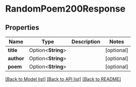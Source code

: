 # RandomPoem200Response

## Properties

Name | Type | Description | Notes
------------ | ------------- | ------------- | -------------
**title** | Option<**String**> |  | [optional]
**author** | Option<**String**> |  | [optional]
**poem** | Option<**String**> |  | [optional]

[[Back to Model list]](../README.md#documentation-for-models) [[Back to API list]](../README.md#documentation-for-api-endpoints) [[Back to README]](../README.md)


